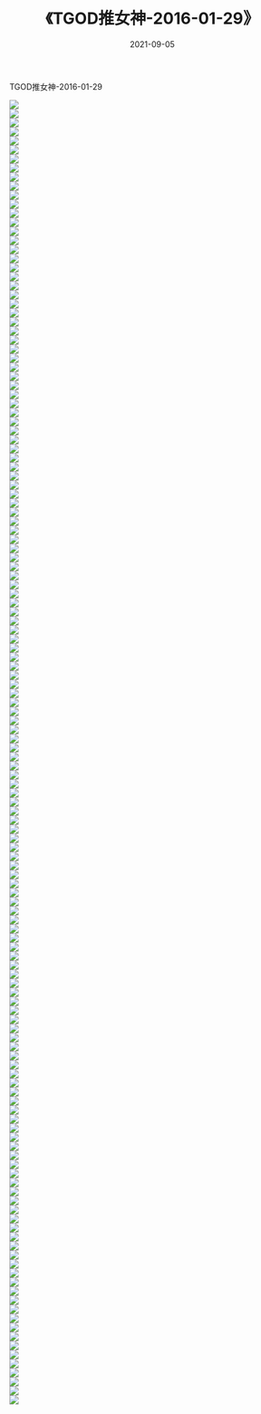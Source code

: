 ﻿---
layout: post
title:  《TGOD推女神-2016-01-29》
date:   2021-09-05
img: http://img.660000.xyz/Sharelink/网络美图/2021/TGOD推女神-2016-01-29/000.jpg
categories: [美女, 清纯, 唯美]
---

TGOD推女神-2016-01-29

  ![](http://img.660000.xyz/Sharelink/网络美图/2021/TGOD推女神-2016-01-29/001.jpg) <br> ![](http://img.660000.xyz/Sharelink/网络美图/2021/TGOD推女神-2016-01-29/002.jpg) <br> ![](http://img.660000.xyz/Sharelink/网络美图/2021/TGOD推女神-2016-01-29/003.jpg) <br> ![](http://img.660000.xyz/Sharelink/网络美图/2021/TGOD推女神-2016-01-29/004.jpg) <br> ![](http://img.660000.xyz/Sharelink/网络美图/2021/TGOD推女神-2016-01-29/005.jpg) <br> ![](http://img.660000.xyz/Sharelink/网络美图/2021/TGOD推女神-2016-01-29/006.jpg) <br> ![](http://img.660000.xyz/Sharelink/网络美图/2021/TGOD推女神-2016-01-29/007.jpg) <br> ![](http://img.660000.xyz/Sharelink/网络美图/2021/TGOD推女神-2016-01-29/008.jpg) <br> ![](http://img.660000.xyz/Sharelink/网络美图/2021/TGOD推女神-2016-01-29/009.jpg) <br> ![](http://img.660000.xyz/Sharelink/网络美图/2021/TGOD推女神-2016-01-29/010.jpg) <br> ![](http://img.660000.xyz/Sharelink/网络美图/2021/TGOD推女神-2016-01-29/011.jpg) <br> ![](http://img.660000.xyz/Sharelink/网络美图/2021/TGOD推女神-2016-01-29/012.jpg) <br> ![](http://img.660000.xyz/Sharelink/网络美图/2021/TGOD推女神-2016-01-29/013.jpg) <br> ![](http://img.660000.xyz/Sharelink/网络美图/2021/TGOD推女神-2016-01-29/014.jpg) <br> ![](http://img.660000.xyz/Sharelink/网络美图/2021/TGOD推女神-2016-01-29/015.jpg) <br> ![](http://img.660000.xyz/Sharelink/网络美图/2021/TGOD推女神-2016-01-29/016.jpg) <br> ![](http://img.660000.xyz/Sharelink/网络美图/2021/TGOD推女神-2016-01-29/017.jpg) <br> ![](http://img.660000.xyz/Sharelink/网络美图/2021/TGOD推女神-2016-01-29/018.jpg) <br> ![](http://img.660000.xyz/Sharelink/网络美图/2021/TGOD推女神-2016-01-29/019.jpg) <br> ![](http://img.660000.xyz/Sharelink/网络美图/2021/TGOD推女神-2016-01-29/020.jpg) <br> ![](http://img.660000.xyz/Sharelink/网络美图/2021/TGOD推女神-2016-01-29/021.jpg) <br> ![](http://img.660000.xyz/Sharelink/网络美图/2021/TGOD推女神-2016-01-29/022.jpg) <br> ![](http://img.660000.xyz/Sharelink/网络美图/2021/TGOD推女神-2016-01-29/023.jpg) <br> ![](http://img.660000.xyz/Sharelink/网络美图/2021/TGOD推女神-2016-01-29/024.jpg) <br> ![](http://img.660000.xyz/Sharelink/网络美图/2021/TGOD推女神-2016-01-29/025.jpg) <br> ![](http://img.660000.xyz/Sharelink/网络美图/2021/TGOD推女神-2016-01-29/026.jpg) <br> ![](http://img.660000.xyz/Sharelink/网络美图/2021/TGOD推女神-2016-01-29/027.jpg) <br> ![](http://img.660000.xyz/Sharelink/网络美图/2021/TGOD推女神-2016-01-29/028.jpg) <br> ![](http://img.660000.xyz/Sharelink/网络美图/2021/TGOD推女神-2016-01-29/029.jpg) <br> ![](http://img.660000.xyz/Sharelink/网络美图/2021/TGOD推女神-2016-01-29/030.jpg) <br> ![](http://img.660000.xyz/Sharelink/网络美图/2021/TGOD推女神-2016-01-29/031.jpg) <br> ![](http://img.660000.xyz/Sharelink/网络美图/2021/TGOD推女神-2016-01-29/032.jpg) <br> ![](http://img.660000.xyz/Sharelink/网络美图/2021/TGOD推女神-2016-01-29/033.jpg) <br> ![](http://img.660000.xyz/Sharelink/网络美图/2021/TGOD推女神-2016-01-29/034.jpg) <br> ![](http://img.660000.xyz/Sharelink/网络美图/2021/TGOD推女神-2016-01-29/035.jpg) <br> ![](http://img.660000.xyz/Sharelink/网络美图/2021/TGOD推女神-2016-01-29/036.jpg) <br> ![](http://img.660000.xyz/Sharelink/网络美图/2021/TGOD推女神-2016-01-29/037.jpg) <br> ![](http://img.660000.xyz/Sharelink/网络美图/2021/TGOD推女神-2016-01-29/038.jpg) <br> ![](http://img.660000.xyz/Sharelink/网络美图/2021/TGOD推女神-2016-01-29/039.jpg) <br> ![](http://img.660000.xyz/Sharelink/网络美图/2021/TGOD推女神-2016-01-29/040.jpg) <br> ![](http://img.660000.xyz/Sharelink/网络美图/2021/TGOD推女神-2016-01-29/041.jpg) <br> ![](http://img.660000.xyz/Sharelink/网络美图/2021/TGOD推女神-2016-01-29/042.jpg) <br> ![](http://img.660000.xyz/Sharelink/网络美图/2021/TGOD推女神-2016-01-29/043.jpg) <br> ![](http://img.660000.xyz/Sharelink/网络美图/2021/TGOD推女神-2016-01-29/044.jpg) <br> ![](http://img.660000.xyz/Sharelink/网络美图/2021/TGOD推女神-2016-01-29/045.jpg) <br> ![](http://img.660000.xyz/Sharelink/网络美图/2021/TGOD推女神-2016-01-29/046.jpg) <br> ![](http://img.660000.xyz/Sharelink/网络美图/2021/TGOD推女神-2016-01-29/047.jpg) <br> ![](http://img.660000.xyz/Sharelink/网络美图/2021/TGOD推女神-2016-01-29/048.jpg) <br> ![](http://img.660000.xyz/Sharelink/网络美图/2021/TGOD推女神-2016-01-29/049.jpg) <br> ![](http://img.660000.xyz/Sharelink/网络美图/2021/TGOD推女神-2016-01-29/050.jpg) <br> ![](http://img.660000.xyz/Sharelink/网络美图/2021/TGOD推女神-2016-01-29/051.jpg) <br> ![](http://img.660000.xyz/Sharelink/网络美图/2021/TGOD推女神-2016-01-29/052.jpg) <br> ![](http://img.660000.xyz/Sharelink/网络美图/2021/TGOD推女神-2016-01-29/053.jpg) <br> ![](http://img.660000.xyz/Sharelink/网络美图/2021/TGOD推女神-2016-01-29/054.jpg) <br> ![](http://img.660000.xyz/Sharelink/网络美图/2021/TGOD推女神-2016-01-29/055.jpg) <br> ![](http://img.660000.xyz/Sharelink/网络美图/2021/TGOD推女神-2016-01-29/056.jpg) <br> ![](http://img.660000.xyz/Sharelink/网络美图/2021/TGOD推女神-2016-01-29/057.jpg) <br> ![](http://img.660000.xyz/Sharelink/网络美图/2021/TGOD推女神-2016-01-29/058.jpg) <br> ![](http://img.660000.xyz/Sharelink/网络美图/2021/TGOD推女神-2016-01-29/059.jpg) <br> ![](http://img.660000.xyz/Sharelink/网络美图/2021/TGOD推女神-2016-01-29/060.jpg) <br> ![](http://img.660000.xyz/Sharelink/网络美图/2021/TGOD推女神-2016-01-29/061.jpg) <br> ![](http://img.660000.xyz/Sharelink/网络美图/2021/TGOD推女神-2016-01-29/062.jpg) <br> ![](http://img.660000.xyz/Sharelink/网络美图/2021/TGOD推女神-2016-01-29/063.jpg) <br> ![](http://img.660000.xyz/Sharelink/网络美图/2021/TGOD推女神-2016-01-29/064.jpg) <br> ![](http://img.660000.xyz/Sharelink/网络美图/2021/TGOD推女神-2016-01-29/065.jpg) <br> ![](http://img.660000.xyz/Sharelink/网络美图/2021/TGOD推女神-2016-01-29/066.jpg) <br> ![](http://img.660000.xyz/Sharelink/网络美图/2021/TGOD推女神-2016-01-29/067.jpg) <br> ![](http://img.660000.xyz/Sharelink/网络美图/2021/TGOD推女神-2016-01-29/068.jpg) <br> ![](http://img.660000.xyz/Sharelink/网络美图/2021/TGOD推女神-2016-01-29/069.jpg) <br> ![](http://img.660000.xyz/Sharelink/网络美图/2021/TGOD推女神-2016-01-29/070.jpg) <br> ![](http://img.660000.xyz/Sharelink/网络美图/2021/TGOD推女神-2016-01-29/071.jpg) <br> ![](http://img.660000.xyz/Sharelink/网络美图/2021/TGOD推女神-2016-01-29/072.jpg) <br> ![](http://img.660000.xyz/Sharelink/网络美图/2021/TGOD推女神-2016-01-29/073.jpg) <br> ![](http://img.660000.xyz/Sharelink/网络美图/2021/TGOD推女神-2016-01-29/074.jpg) <br> ![](http://img.660000.xyz/Sharelink/网络美图/2021/TGOD推女神-2016-01-29/075.jpg) <br> ![](http://img.660000.xyz/Sharelink/网络美图/2021/TGOD推女神-2016-01-29/076.jpg) <br> ![](http://img.660000.xyz/Sharelink/网络美图/2021/TGOD推女神-2016-01-29/077.jpg) <br> ![](http://img.660000.xyz/Sharelink/网络美图/2021/TGOD推女神-2016-01-29/078.jpg) <br> ![](http://img.660000.xyz/Sharelink/网络美图/2021/TGOD推女神-2016-01-29/079.jpg) <br> ![](http://img.660000.xyz/Sharelink/网络美图/2021/TGOD推女神-2016-01-29/080.jpg) <br> ![](http://img.660000.xyz/Sharelink/网络美图/2021/TGOD推女神-2016-01-29/081.jpg) <br> ![](http://img.660000.xyz/Sharelink/网络美图/2021/TGOD推女神-2016-01-29/082.jpg) <br> ![](http://img.660000.xyz/Sharelink/网络美图/2021/TGOD推女神-2016-01-29/083.jpg) <br> ![](http://img.660000.xyz/Sharelink/网络美图/2021/TGOD推女神-2016-01-29/084.jpg) <br> ![](http://img.660000.xyz/Sharelink/网络美图/2021/TGOD推女神-2016-01-29/085.jpg) <br> ![](http://img.660000.xyz/Sharelink/网络美图/2021/TGOD推女神-2016-01-29/086.jpg) <br> ![](http://img.660000.xyz/Sharelink/网络美图/2021/TGOD推女神-2016-01-29/087.jpg) <br> ![](http://img.660000.xyz/Sharelink/网络美图/2021/TGOD推女神-2016-01-29/088.jpg) <br> ![](http://img.660000.xyz/Sharelink/网络美图/2021/TGOD推女神-2016-01-29/089.jpg) <br> ![](http://img.660000.xyz/Sharelink/网络美图/2021/TGOD推女神-2016-01-29/090.jpg) <br> ![](http://img.660000.xyz/Sharelink/网络美图/2021/TGOD推女神-2016-01-29/091.jpg) <br> ![](http://img.660000.xyz/Sharelink/网络美图/2021/TGOD推女神-2016-01-29/092.jpg) <br> ![](http://img.660000.xyz/Sharelink/网络美图/2021/TGOD推女神-2016-01-29/093.jpg) <br> ![](http://img.660000.xyz/Sharelink/网络美图/2021/TGOD推女神-2016-01-29/094.jpg) <br> ![](http://img.660000.xyz/Sharelink/网络美图/2021/TGOD推女神-2016-01-29/095.jpg) <br> ![](http://img.660000.xyz/Sharelink/网络美图/2021/TGOD推女神-2016-01-29/096.jpg) <br> ![](http://img.660000.xyz/Sharelink/网络美图/2021/TGOD推女神-2016-01-29/097.jpg) <br> ![](http://img.660000.xyz/Sharelink/网络美图/2021/TGOD推女神-2016-01-29/098.jpg) <br> ![](http://img.660000.xyz/Sharelink/网络美图/2021/TGOD推女神-2016-01-29/099.jpg) <br> ![](http://img.660000.xyz/Sharelink/网络美图/2021/TGOD推女神-2016-01-29/100.jpg) <br> ![](http://img.660000.xyz/Sharelink/网络美图/2021/TGOD推女神-2016-01-29/101.jpg) <br> ![](http://img.660000.xyz/Sharelink/网络美图/2021/TGOD推女神-2016-01-29/102.jpg) <br> ![](http://img.660000.xyz/Sharelink/网络美图/2021/TGOD推女神-2016-01-29/103.jpg) <br> ![](http://img.660000.xyz/Sharelink/网络美图/2021/TGOD推女神-2016-01-29/104.jpg) <br> ![](http://img.660000.xyz/Sharelink/网络美图/2021/TGOD推女神-2016-01-29/105.jpg) <br> ![](http://img.660000.xyz/Sharelink/网络美图/2021/TGOD推女神-2016-01-29/106.jpg) <br> ![](http://img.660000.xyz/Sharelink/网络美图/2021/TGOD推女神-2016-01-29/107.jpg) <br> ![](http://img.660000.xyz/Sharelink/网络美图/2021/TGOD推女神-2016-01-29/108.jpg) <br> ![](http://img.660000.xyz/Sharelink/网络美图/2021/TGOD推女神-2016-01-29/109.jpg) <br> ![](http://img.660000.xyz/Sharelink/网络美图/2021/TGOD推女神-2016-01-29/110.jpg) <br> ![](http://img.660000.xyz/Sharelink/网络美图/2021/TGOD推女神-2016-01-29/111.jpg) <br> ![](http://img.660000.xyz/Sharelink/网络美图/2021/TGOD推女神-2016-01-29/112.jpg) <br> ![](http://img.660000.xyz/Sharelink/网络美图/2021/TGOD推女神-2016-01-29/113.jpg) <br> ![](http://img.660000.xyz/Sharelink/网络美图/2021/TGOD推女神-2016-01-29/114.jpg) <br> ![](http://img.660000.xyz/Sharelink/网络美图/2021/TGOD推女神-2016-01-29/115.jpg) <br> ![](http://img.660000.xyz/Sharelink/网络美图/2021/TGOD推女神-2016-01-29/116.jpg) <br> ![](http://img.660000.xyz/Sharelink/网络美图/2021/TGOD推女神-2016-01-29/117.jpg) <br> ![](http://img.660000.xyz/Sharelink/网络美图/2021/TGOD推女神-2016-01-29/118.jpg) <br> ![](http://img.660000.xyz/Sharelink/网络美图/2021/TGOD推女神-2016-01-29/119.jpg) <br> ![](http://img.660000.xyz/Sharelink/网络美图/2021/TGOD推女神-2016-01-29/120.jpg) <br> ![](http://img.660000.xyz/Sharelink/网络美图/2021/TGOD推女神-2016-01-29/121.jpg) <br> ![](http://img.660000.xyz/Sharelink/网络美图/2021/TGOD推女神-2016-01-29/122.jpg) <br> ![](http://img.660000.xyz/Sharelink/网络美图/2021/TGOD推女神-2016-01-29/123.jpg) <br> ![](http://img.660000.xyz/Sharelink/网络美图/2021/TGOD推女神-2016-01-29/124.jpg) <br> ![](http://img.660000.xyz/Sharelink/网络美图/2021/TGOD推女神-2016-01-29/125.jpg) <br> ![](http://img.660000.xyz/Sharelink/网络美图/2021/TGOD推女神-2016-01-29/126.jpg) <br> ![](http://img.660000.xyz/Sharelink/网络美图/2021/TGOD推女神-2016-01-29/127.jpg) <br> ![](http://img.660000.xyz/Sharelink/网络美图/2021/TGOD推女神-2016-01-29/128.jpg) <br> ![](http://img.660000.xyz/Sharelink/网络美图/2021/TGOD推女神-2016-01-29/129.jpg) <br> ![](http://img.660000.xyz/Sharelink/网络美图/2021/TGOD推女神-2016-01-29/130.jpg) <br> ![](http://img.660000.xyz/Sharelink/网络美图/2021/TGOD推女神-2016-01-29/131.jpg) <br> ![](http://img.660000.xyz/Sharelink/网络美图/2021/TGOD推女神-2016-01-29/132.jpg) <br> ![](http://img.660000.xyz/Sharelink/网络美图/2021/TGOD推女神-2016-01-29/133.jpg) <br> ![](http://img.660000.xyz/Sharelink/网络美图/2021/TGOD推女神-2016-01-29/134.jpg) <br> ![](http://img.660000.xyz/Sharelink/网络美图/2021/TGOD推女神-2016-01-29/135.jpg) <br> ![](http://img.660000.xyz/Sharelink/网络美图/2021/TGOD推女神-2016-01-29/136.jpg) <br> ![](http://img.660000.xyz/Sharelink/网络美图/2021/TGOD推女神-2016-01-29/137.jpg) <br> ![](http://img.660000.xyz/Sharelink/网络美图/2021/TGOD推女神-2016-01-29/138.jpg) <br> ![](http://img.660000.xyz/Sharelink/网络美图/2021/TGOD推女神-2016-01-29/139.jpg) <br> ![](http://img.660000.xyz/Sharelink/网络美图/2021/TGOD推女神-2016-01-29/140.jpg) <br> ![](http://img.660000.xyz/Sharelink/网络美图/2021/TGOD推女神-2016-01-29/141.jpg) <br> ![](http://img.660000.xyz/Sharelink/网络美图/2021/TGOD推女神-2016-01-29/142.jpg) <br> ![](http://img.660000.xyz/Sharelink/网络美图/2021/TGOD推女神-2016-01-29/143.jpg) <br> ![](http://img.660000.xyz/Sharelink/网络美图/2021/TGOD推女神-2016-01-29/144.jpg) <br>